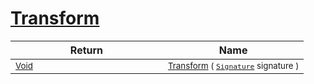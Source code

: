 # [Transform](./BinaryRasterizer-100663656.md)



| Return | Name | 
| --- | --- | 
| <sub>[Void](https://docs.microsoft.com/en-us/dotnet/api/System.Void)</sub><img width=200/>| <sub>[Transform](./BinaryRasterizer-100663656.md) ( [`Signature`](./../../Signature.md) signature )</sub>| <br>


